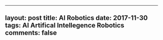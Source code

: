 ---
layout: post
title: AI Robotics
date: 2017-11-30
tags: AI Artifical Intellegence Robotics
comments: false
----
